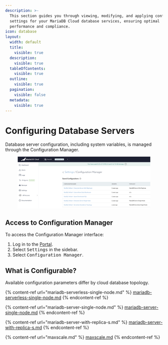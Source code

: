 ```yaml
---
description: >-
  This section guides you through viewing, modifying, and applying configuration
  settings for your MariaDB Cloud database services, ensuring optimal
  performance and compliance.
icon: database
layout:
  width: default
  title:
    visible: true
  description:
    visible: true
  tableOfContents:
    visible: true
  outline:
    visible: true
  pagination:
    visible: false
  metadata:
    visible: true
---
```


# Configuring Database Servers

Database server configuration, including system variables, is managed through the Configuration Manager.

<figure><img src="../../.gitbook/assets/image.png" alt=""><figcaption></figcaption></figure>

## **Access to Configuration Manager**

To access the Configuration Manager interface:

1. Log in to the [Portal](https://app.skysql.com/dashboard).
2. Select <kbd>Settings</kbd> in the sidebar.
3. Select <kbd>Configuration Manager</kbd>.

## **What is Configurable?**

Available configuration parameters differ by cloud database topology.

{% content-ref url="mariadb-serverless-single-node.md" %}
[mariadb-serverless-single-node.md](mariadb-serverless-single-node.md)
{% endcontent-ref %}

{% content-ref url="mariadb-server-single-node.md" %}
[mariadb-server-single-node.md](mariadb-server-single-node.md)
{% endcontent-ref %}

{% content-ref url="mariadb-server-with-replica-s.md" %}
[mariadb-server-with-replica-s.md](mariadb-server-with-replica-s.md)
{% endcontent-ref %}

{% content-ref url="maxscale.md" %}
[maxscale.md](maxscale.md)
{% endcontent-ref %}
